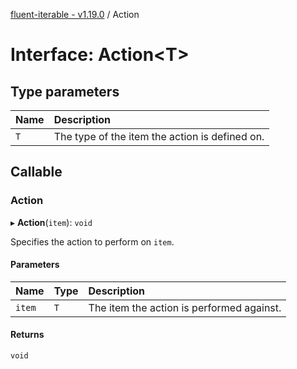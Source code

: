 [fluent-iterable - v1.19.0](../README.md) / Action

# Interface: Action<T\>

## Type parameters

| Name | Description |
| :------ | :------ |
| `T` | The type of the item the action is defined on. |

## Callable

### Action

▸ **Action**(`item`): `void`

Specifies the action to perform on `item`.

#### Parameters

| Name | Type | Description |
| :------ | :------ | :------ |
| `item` | `T` | The item the action is performed against. |

#### Returns

`void`

